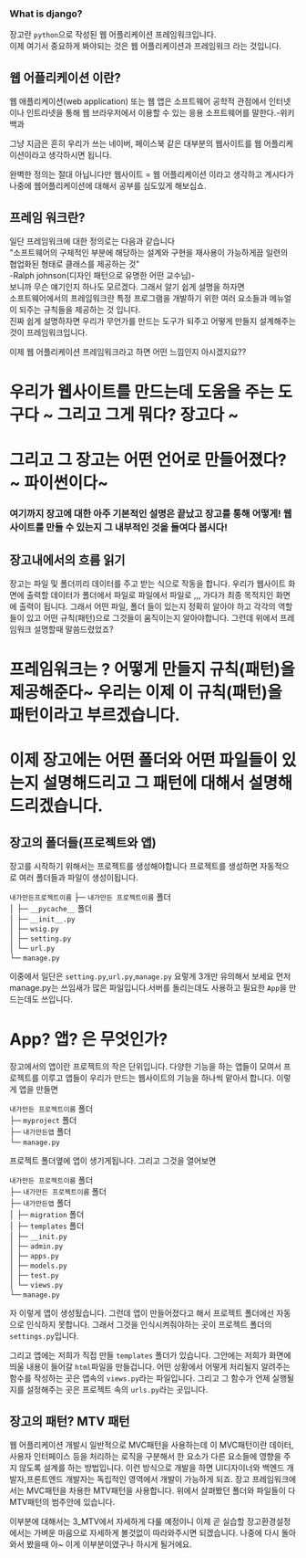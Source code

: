 ### What is django?

장고란 `python`으로 작성된 웹 어플리케이션 프레임워크입니다.<br/>
이제 여기서 중요하게 봐야되는 것은 웹 어플리케이션과 프레임워크 라는 것입니다.<br/>

## 웹 어플리케이션 이란?
웹 애플리케이션(web application) 또는 웹 앱은 소프트웨어 공학적 관점에서 인터넷이나 인트라넷을 통해 웹 브라우저에서 이용할 수 있는 응용 소프트웨어를 말한다.-위키백과

그냥 지금은 흔히 우리가 쓰는 네이버, 페이스북 같은 대부분의 웹사이트를 웹 어플리케이션이라고 생각하시면 됩니다.

완벽한 정의는 절대 아닙니다만 웹사이트 = 웹 어플리케이션 이라고 생각하고 계시다가 나중에 웹어플리케이션에 대해서 공부를 심도있게 해보십쇼.

## 프레임 워크란?
<p>
일단 프레임워크에 대한 정의로는 다음과 같습니다<br/>
"소프트웨어의 구체적인 부분에 해당하는 설계와 구현을 재사용이 가능하게끔 일련의 협업화된 형태로 클래스를 제공하는 것"<br/>
-Ralph johnson(디자인 패턴으로 유명한 어떤 교수님)-<br/>
보니까 무슨 얘기인지 하나도 모르겠다. 그래서 알기 쉽게 설명을 하자면<br/>
소프트웨어에서의 프레임워크란 특정 프로그램을 개발하기 위한 여러 요소들과 메뉴얼이 되주는 규칙들을 제공하는 것 입니다. <br/>
진짜 쉽게 설명하자면 우리가 무언가를 만드는 도구가 되주고 어떻게 만들지 설계해주는 것이 프레임워크입니다.<br/>

이제 웹 어플리케이션 프레임워크라고 하면 어떤 느낌인지 아시겠지요??

# 우리가 웹사이트를 만드는데 도움을 주는 도구다 ~ 그리고 그게 뭐다? 장고다 ~
# 그리고 그 장고는 어떤 언어로 만들어졌다? ~ 파이썬이다~
<p/>


### 여기까지 장고에 대한 아주 기본적인 설명은 끝났고 장고를 통해 어떻게! 웹사이트를 만들 수 있는지 그 내부적인 것을 들여다 봅시다!

## 장고내에서의 흐름 읽기

장고는 파일 및 폴더끼리 데이터를 주고 받는 식으로 작동을 합니다.
우리가 웹사이트 화면에 출력할 데이터가 폴더에서 파일로 파일에서 파일로 ,,, 가다가 최종 목적지인 화면에 출력이 됩니다.
그래서 어떤 파일, 폴더 들이 있는지 정확히 알아야 하고 각각의 역할들이 있고 어떤 규칙(패턴)으로 그것들이 움직이는지 알아야합니다.
그런데 위에서 프레임워크 설명할때 말씀드렸었죠?
# 프레임워크는 ? 어떻게 만들지 규칙(패턴)을 제공해준다~ 우리는 이제 이 규칙(패턴)을 패턴이라고 부르겠습니다.
# 이제 장고에는 어떤 폴더와 어떤 파일들이 있는지 설명해드리고 그 패턴에 대해서 설명해드리겠습니다.

## 장고의 폴더들(프로젝트와 앱)
장고를 시작하기 위해서는 프로젝트를 생성해야합니다
프로젝트를 생성하면 자동적으로 여러 폴더들과 파일이 생성이됩니다.

 `내가만든프로젝트이름`
    ├─ `내가만든 프로젝트이름` 폴더<br/>
    │    ├─ `__pycache__` 폴더<br/>
    │    ├─ `__init__.py`<br/>
    │    ├─ `wsig.py`<br/>
    │    ├─ `setting.py`<br/>
    │    └─ `url.py`<br/>
    └─ `manage.py`<br/>

이중에서 일단은 `setting.py`,`url.py`,`manage.py` 요렇게 3개만 유의해서 보세요
먼저 manage.py는 쓰임새가 많은 파일입니다.서버를 돌리는데도 사용하고 필요한 `App`을 만드는데도 쓰입니다.

# App? 앱? 은 무엇인가?
장고에서의 앱이란 프로젝트의 작은 단위입니다. 다양한 기능을 하는 앱들이 모여서 프로젝트를 이루고 앱들이 우리가 만드는 웹사이트의 기능을 하나씩 맡아서 합니다. 이렇게 앱을 만들면

 `내가만든 프로젝트이름` 폴더<br/>
    ├─ `myproject` 폴더<br/>
    ├─ `내가만든앱` 폴더<br/>
    └─ `manage.py`<br/>

프로젝트 폴더옆에 앱이 생기게됩니다.
그리고 그것을 열어보면


 `내가만든 프로젝트이름` 폴더 <br>
    ├─ `내가만든 프로젝트이름` 폴더<br/>
    ├─ `내가만든앱` 폴더<br/>
    │    ├─ `migration` 폴더<br/>
    │    ├─ `templates` 폴더<br/>
    │    ├─ `__init.py`<br/>
    │    ├─ `admin.py`<br/>
    │    ├─ `apps.py`<br/>
    │    ├─ `models.py`<br/>
    │    ├─ `test.py`<br/>
    │    └─ `views.py`<br/>
    └─ `manage.py`<br/>

자 이렇게 앱이 생성됬습니다. 그런데 앱이 만들어졌다고 해서 프로젝트 폴더에선 자동으로 인식하지 못합니다.
그래서 그것을 인식시켜줘야하는 곳이 프로젝트 폴더의 `settings.py`입니다.

그리고 앱에는 저희가 직접 만들 `templates` 폴더가 있습니다. 그안에는 저희가 화면에 띄울 내용이 들어갈 `html`파일을 만들겁니다.
어떤 상황에서 어떻게 처리될지 알려주는 함수를 작성하는 곳은 앱속의 `views.py`라는 파일입니다.
그리고 그 함수가 언제 실행될지를 설정해주는 곳은 프로젝트 속의 `urls.py`라는 곳입니다.

## 장고의 패턴? MTV 패턴

웹 어플리케이션 개발시 일반적으로 MVC패턴을 사용하는데 이 MVC패턴이란 데이터, 사용자 인터페이스 등을 처리하는 로직을 구분해서 한 요소가 다른 요소들에 영향을 주지 않도록 설계를 하는 방법입니다. 이런 방식으로 개발을 하면 UI디자이너와 백엔드 개발자,프론트엔드 개발자는 독립적인 영역에서 개발이 가능하게 되죠.
장고 프레임워크에서는 MVC패턴을 차용한 MTV패턴을 사용합니다. 위에서 살펴봤던 폴더와 파일들이 다 MTV패턴의 범주안에 있습니다.


이부분에 대해서는 3_MTV에서 자세하게 다룰 예정이니 이제 곧 실습할 장고환경설정에서는 가벼운 마음으로 자세하게 볼것없이 따라와주시면 되겠습니다. 나중에 다시 돌아와서 봤을때 아~ 이게 이부분이였구나 하시게 될거에요.